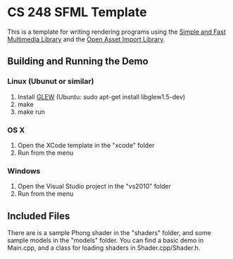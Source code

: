 CS 248 SFML Template
====================

This is a template for writing rendering programs using the [Simple and Fast Multimedia Library](www.sfml-dev.org) and the [Open Asset Import Library](assimp.sourceforge.net).

Building and Running the Demo
-----------------------------

### Linux (Ubunut or similar)

1. Install [GLEW](glew.sourceforge.net) (Ubuntu: sudo apt-get install libglew1.5-dev)
2. make
3. make run

### OS X

1. Open the XCode template in the "xcode" folder
2. Run from the menu

### Windows

1. Open the Visual Studio project in the "vs2010" folder
2. Run from the menu


Included Files
--------------

There are is a sample Phong shader in the "shaders" folder, and some sample models in the "models" folder.  You can find a basic demo in Main.cpp, and a class for loading shaders in Shader.cpp/Shader.h.

